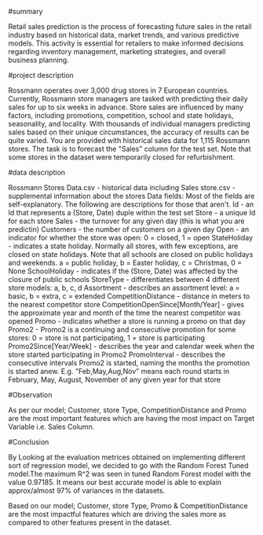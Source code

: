 #summary

Retail sales prediction is the process of forecasting future sales in the retail industry based on historical data, market trends, and various predictive models. This activity is essential for retailers to make informed decisions regarding inventory management, marketing strategies, and overall business planning.

#project description

Rossmann operates over 3,000 drug stores in 7 European countries. Currently, Rossmann store managers are tasked with predicting their daily sales for up to six weeks in advance. 
Store sales are influenced by many factors, including promotions, competition, school and state holidays, seasonality, and locality. With thousands of individual managers predicting sales based on their unique circumstances, the accuracy of results can be quite varied.
You are provided with historical sales data for 1,115 Rossmann stores. The task is to forecast the "Sales" column for the test set. Note that some stores in the dataset were temporarily closed for refurbishment.

#data description

Rossmann Stores Data.csv - historical data including Sales
store.csv - supplemental information about the stores
Data fields:
Most of the fields are self-explanatory. The following are descriptions for those that aren't.
Id - an Id that represents a (Store, Date) duple within the test set
Store - a unique Id for each store
Sales - the turnover for any given day (this is what you are predictin)
Customers - the number of customers on a given day
Open - an indicator for whether the store was open: 0 = closed, 1 = open
StateHoliday - indicates a state holiday. Normally all stores, with few exceptions, are closed on state holidays. Note that all schools are closed on public holidays and weekends. a = public holiday, b = Easter holiday, c = Christmas, 0 = None
SchoolHoliday - indicates if the (Store, Date) was affected by the closure of public schools
StoreType - differentiates between 4 different store models: a, b, c, d
Assortment - describes an assortment level: a = basic, b = extra, c = extended CompetitionDistance - distance in meters to the nearest competitor store
CompetitionOpenSince[Month/Year] - gives the approximate year and month of the time the nearest competitor was opened
Promo - indicates whether a store is running a promo on that day
Promo2 - Promo2 is a continuing and consecutive promotion for some stores: 0 = store is not participating, 1 = store is participating Promo2Since[Year/Week] - describes the year and calendar week when the store started participating in Promo2
PromoInterval - describes the consecutive intervals Promo2 is started, naming the months the promotion is started anew. E.g. "Feb,May,Aug,Nov" means each round starts in February, May, August, November of any given year for that store

#Observation

As per our model; Customer, store Type, CompetitionDistance and Promo are the most important features which are having the most impact on Target Variable i.e. Sales Column.

#Conclusion

By Looking at the evaluation metrices obtained on implementing different sort of regression model, we decided to go with the Random Forest Tuned model.The maximum R^2 was seen in tuned Random Forest model with the value 0.97185. It means our best accurate model is able to explain approx/almost 97% of variances in the datasets.

Based on our model; Customer, store Type, Promo & CompetitionDistance are the most impactful features which are driving the sales more as compared to other features present in the dataset.
